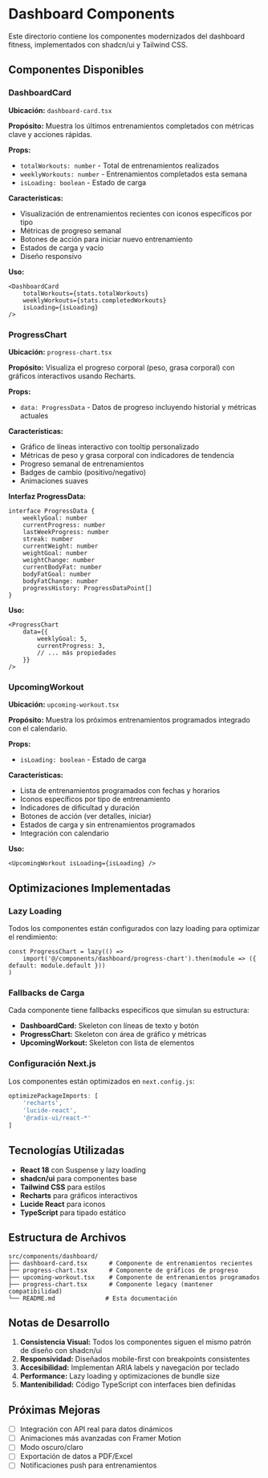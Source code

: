 # Dashboard Components

Este directorio contiene los componentes modernizados del dashboard fitness, implementados con shadcn/ui y Tailwind CSS.

## Componentes Disponibles

### DashboardCard

**Ubicación:** `dashboard-card.tsx`

**Propósito:** Muestra los últimos entrenamientos completados con métricas clave y acciones rápidas.

**Props:**
- `totalWorkouts: number` - Total de entrenamientos realizados
- `weeklyWorkouts: number` - Entrenamientos completados esta semana
- `isLoading: boolean` - Estado de carga

**Características:**
- Visualización de entrenamientos recientes con iconos específicos por tipo
- Métricas de progreso semanal
- Botones de acción para iniciar nuevo entrenamiento
- Estados de carga y vacío
- Diseño responsivo

**Uso:**
```tsx
<DashboardCard 
	totalWorkouts={stats.totalWorkouts}
	weeklyWorkouts={stats.completedWorkouts}
	isLoading={isLoading}
/>
```

### ProgressChart

**Ubicación:** `progress-chart.tsx`

**Propósito:** Visualiza el progreso corporal (peso, grasa corporal) con gráficos interactivos usando Recharts.

**Props:**
- `data: ProgressData` - Datos de progreso incluyendo historial y métricas actuales

**Características:**
- Gráfico de líneas interactivo con tooltip personalizado
- Métricas de peso y grasa corporal con indicadores de tendencia
- Progreso semanal de entrenamientos
- Badges de cambio (positivo/negativo)
- Animaciones suaves

**Interfaz ProgressData:**
```tsx
interface ProgressData {
	weeklyGoal: number
	currentProgress: number
	lastWeekProgress: number
	streak: number
	currentWeight: number
	weightGoal: number
	weightChange: number
	currentBodyFat: number
	bodyFatGoal: number
	bodyFatChange: number
	progressHistory: ProgressDataPoint[]
}
```

**Uso:**
```tsx
<ProgressChart 
	data={{
		weeklyGoal: 5,
		currentProgress: 3,
		// ... más propiedades
	}}
/>
```

### UpcomingWorkout

**Ubicación:** `upcoming-workout.tsx`

**Propósito:** Muestra los próximos entrenamientos programados integrado con el calendario.

**Props:**
- `isLoading: boolean` - Estado de carga

**Características:**
- Lista de entrenamientos programados con fechas y horarios
- Iconos específicos por tipo de entrenamiento
- Indicadores de dificultad y duración
- Botones de acción (ver detalles, iniciar)
- Estados de carga y sin entrenamientos programados
- Integración con calendario

**Uso:**
```tsx
<UpcomingWorkout isLoading={isLoading} />
```

## Optimizaciones Implementadas

### Lazy Loading

Todos los componentes están configurados con lazy loading para optimizar el rendimiento:

```tsx
const ProgressChart = lazy(() => 
	import('@/components/dashboard/progress-chart').then(module => ({ default: module.default }))
)
```

### Fallbacks de Carga

Cada componente tiene fallbacks específicos que simulan su estructura:

- **DashboardCard:** Skeleton con líneas de texto y botón
- **ProgressChart:** Skeleton con área de gráfico y métricas
- **UpcomingWorkout:** Skeleton con lista de elementos

### Configuración Next.js

Los componentes están optimizados en `next.config.js`:

```javascript
optimizePackageImports: [
	'recharts',
	'lucide-react',
	'@radix-ui/react-*'
]
```

## Tecnologías Utilizadas

- **React 18** con Suspense y lazy loading
- **shadcn/ui** para componentes base
- **Tailwind CSS** para estilos
- **Recharts** para gráficos interactivos
- **Lucide React** para iconos
- **TypeScript** para tipado estático

## Estructura de Archivos

```
src/components/dashboard/
├── dashboard-card.tsx      # Componente de entrenamientos recientes
├── progress-chart.tsx      # Componente de gráficos de progreso
├── upcoming-workout.tsx    # Componente de entrenamientos programados
├── progress-chart.tsx      # Componente legacy (mantener compatibilidad)
└── README.md              # Esta documentación
```

## Notas de Desarrollo

1. **Consistencia Visual:** Todos los componentes siguen el mismo patrón de diseño con shadcn/ui
2. **Responsividad:** Diseñados mobile-first con breakpoints consistentes
3. **Accesibilidad:** Implementan ARIA labels y navegación por teclado
4. **Performance:** Lazy loading y optimizaciones de bundle size
5. **Mantenibilidad:** Código TypeScript con interfaces bien definidas

## Próximas Mejoras

- [ ] Integración con API real para datos dinámicos
- [ ] Animaciones más avanzadas con Framer Motion
- [ ] Modo oscuro/claro
- [ ] Exportación de datos a PDF/Excel
- [ ] Notificaciones push para entrenamientos
